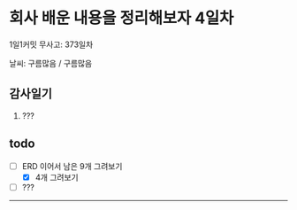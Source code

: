 # 회사 배운 내용을 정리해보자 4일차

1일1커밋 무사고: 373일차

날씨: 구름많음 / 구름많음

## 감사일기

1. ???

## todo

- [ ] ERD 이어서 남은 9개 그려보기
  - [x] 4개 그려보기
- [ ] ???

---
